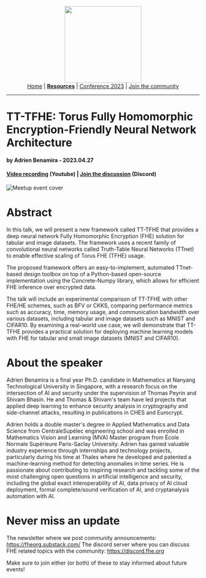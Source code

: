 <!-- Main header navigation -->
<p align="center">
  <img width="200" src="https://user-images.githubusercontent.com/5758427/180978488-db825482-5a58-4c7c-9589-c494a6f0be04.png"><br/>
  <a href="https://fhe-org.github.io">Home</a> | <a href="https://fhe-org.github.io/resources"><b>Resources</b></a> | <a href="https://fhe-org.github.io/conferences/conference-2023/home">Conference 2023</a> | <a href="https://fhe-org.github.io/community">Join the community</a>
</p>
<hr/>
<!-- /Main header navigation -->

# TT-TFHE: Torus Fully Homomorphic Encryption-Friendly Neural Network Architecture
#### by Adrien Benamira - 2023.04.27
#### <a href="https://www.youtube.com/watch?v=_yvYHipEByI&list=PLnbmMskCVh1chnSM8Jjy6Nk3IH6fpn7MM&index=1">Video recording</a> (Youtube) |  <a href="https://discord.fhe.org">Join the discussion</a> (Discord)

![Meetup event cover](https://user-images.githubusercontent.com/37557436/235968692-f7a01e83-14da-435d-8c9d-e1de38eca38f.png)

# Abstract

In this talk, we will present a new framework called TT-TFHE that provides a deep neural network Fully Homomorphic Encryption (FHE) solution for tabular and image datasets. The framework uses a recent family of convolutional neural networks called Truth-Table Neural Networks (TTnet) to enable effective scaling of Torus FHE (TFHE) usage.

The proposed framework offers an easy-to-implement, automated TTnet-based design toolbox on top of a Python-based open-source implementation using the Concrete-Numpy library, which allows for efficient FHE inference over encrypted data.

The talk will include an experimental comparison of TT-TFHE with other FHE/HE schemes, such as BFV or CKKS, comparing performance metrics such as accuracy, time, memory usage, and communication bandwidth over various datasets, including tabular and image datasets such as MNIST and CIFAR10. By examining a real-world use case, we will demonstrate that TT-TFHE provides a practical solution for deploying machine learning models with FHE for tabular and small image datasets (MNIST and CIFAR10).

# About the speaker

Adrien Benamira is a final year Ph.D. candidate in Mathematics at Nanyang Technological University in Singapore, with a research focus on the intersection of AI and security under the supervision of Thomas Peyrin and Shivam Bhasin. He and Thomas & Shivam's team have led projects that applied deep learning to enhance security analysis in cryptography and side-channel attacks, resulting in publications in CHES and Eurocrypt.

Adrien holds a double master's degree in Applied Mathematics and Data Science from CentraleSupélec engineering school and was enrolled in Mathematics Vision and Learning (MVA) Master program from École Normale Supérieure Paris-Saclay University. Adrien has gained valuable industry experience through internships and technology projects, particularly during his time at Thales where he developed and patented a machine-learning method for detecting anomalies in time series. He is passionate about contributing to inspiring research and tackling some of the most challenging open questions in artificial intelligence and security, including the global exact interoperability of AI, data privacy of AI cloud deployment, formal complete/sound verification of AI, and cryptanalysis automation with AI.

# Never miss an update

The newsletter where we post community announcements: https://fheorg.substack.com/
The discord server where you can discuss FHE related topics with the community: https://discord.fhe.org

Make sure to join either (or both) of these to stay informed about future events!
